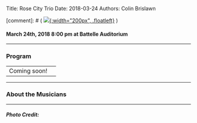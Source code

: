 Title: Rose City Trio
Date: 2018-03-24
Authors: Colin Brislawn

[comment]: # ( [![ ]({filename}/images/2017-2018/YoungArtists400.jpg){:width="200px", .floatleft}]({filename}./RoseCityTrio.md) )


#### March 24th, 2018 8:00 pm at Battelle Auditorium



---

### Program

|                          |                                  |
|--------------------------|---------------------------------:|
| Coming soon!             |                              |


---

### About the Musicians


---

##### Photo Credit:
